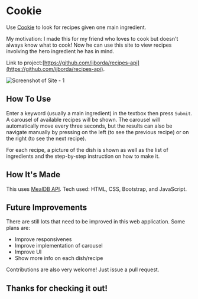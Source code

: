 # Cookie 

Use [Cookie](https://github.com/ijborda/recipes-api) to look for recipes given one main ingredient.

My motivation: I made this for my friend who loves to cook but doesn't always know what to cook! Now he can use this site to view recipes involving the hero ingredient he has in mind.  

Link to project:[https://github.com/ijborda/recipes-api](https://github.com/ijborda/recipes-api). 

![Screenshot of Site - 1](assets/readme/readme-1.png)

## How To Use
Enter a keyword (usually a main ingredient) in the textbox then press `Submit`. A carousel of available recipes will be shown. The carousel will automatically move every three seconds, but the results can also be navigate manually by pressing on the left (to see the previous recipe) or on the right (to see the next recipe).

For each recipe, a picture of the dish is shown as well as the list of ingredients and the step-by-step instruction on how to make it.

## How It's Made
This uses [MealDB API](https://www.themealdb.com). Tech used: HTML, CSS, Bootstrap, and JavaScript.

## Future Improvements
There are still lots that need to be improved in this web application. Some plans are:
* Improve responsivenes
* Improve implementation of carousel
* Improve UI
* Show more info on each dish/recipe

Contributions are also very welcome! Just issue a pull request.

## Thanks for checking it out!